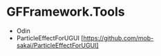 # GFFramework.Tools
 - Odin 
 - ParticleEffectForUGUI [https://github.com/mob-sakai/ParticleEffectForUGUI]
